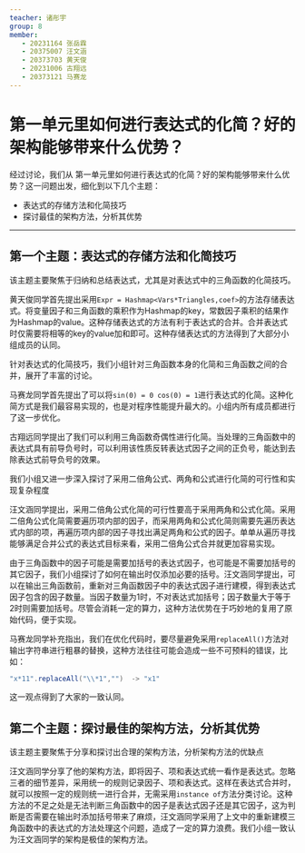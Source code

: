 ```yaml
---
teacher: 诸彤宇
group: 8
member:
   - 20231164 张岳霖
   - 20375007 汪文涵
   - 20373703 黄天俊
   - 20231006 古翔远
   - 20373121 马赛龙
---
```


#  第一单元里如何进行表达式的化简？好的架构能够带来什么优势？

经过讨论，我们从 第一单元里如何进行表达式的化简？好的架构能够带来什么优势？这一问题出发，细化到以下几个主题：

- 表达式的存储方法和化简技巧
- 探讨最佳的架构方法，分析其优势

------

## 第一个主题：表达式的存储方法和化简技巧

该主题主要聚焦于归纳和总结表达式，尤其是对表达式中的三角函数的化简技巧。

黄天俊同学首先提出采用`Expr = Hashmap<Vars*Triangles,coef>`的方法存储表达式。将变量因子和三角函数的乘积作为Hashmap的key，常数因子乘积的结果作为Hashmap的value。这种存储表达式的方法有利于表达式的合并。合并表达式时仅需要将相等的key的value加和即可。这种存储表达式的方法得到了大部分小组成员的认同。

针对表达式的化简技巧，我们小组针对三角函数本身的化简和三角函数之间的合并，展开了丰富的讨论。

马赛龙同学首先提出了可以将`sin(0) = 0 cos(0) = 1`进行表达式的化简。这种化简方式是我们最容易实现的，也是对程序性能提升最大的。小组内所有成员都进行了这一步优化。

古翔远同学提出了我们可以利用三角函数奇偶性进行化简。当处理的三角函数中的表达式具有前导负号时，可以利用该性质反转表达式因子之间的正负号，能达到去除表达式前导负号的效果。

我们小组又进一步深入探讨了采用二倍角公式、两角和公式进行化简的可行性和实现复杂程度

汪文涵同学提出，采用二倍角公式化简的可行性要高于采用两角和公式化简。采用二倍角公式化简需要遍历项内部的因子，而采用两角和公式化简则需要先遍历表达式内部的项，再遍历项内部的因子寻找出满足两角和公式的因子。单单从遍历寻找能够满足合并公式的表达式目标来看，采用二倍角公式合并就更加容易实现。

由于三角函数中的因子可能是需要加括号的表达式因子，也可能是不需要加括号的其它因子，我们小组探讨了如何在输出时仅添加必要的括号。汪文涵同学提出，可以在输出三角函数前，重新对三角函数因子中的表达式因子进行建模，得到表达式因子包含的因子数量。当因子数量为1时，不对表达式加括号；因子数量大于等于2时则需要加括号。尽管会消耗一定的算力，这种方法优势在于巧妙地的复用了原始代码，便于实现。

马赛龙同学补充指出，我们在优化代码时，要尽量避免采用`replaceAll()`方法对输出字符串进行粗暴的替换，这种方法往往可能会造成一些不可预料的错误，比如：

```java
"x*11".replaceAll("\\*1","")  -> "x1"
```

这一观点得到了大家的一致认同。

## 第二个主题：探讨最佳的架构方法，分析其优势

该主题主要聚焦于分享和探讨出合理的架构方法，分析架构方法的优缺点

汪文涵同学分享了他的架构方法，即将因子、项和表达式统一看作是表达式。忽略三者的细节差异，采用统一的规则记录因子、项和表达式。这样在表达式合并时，就可以按照一定的规则统一进行合并，无需采用`instance of`方法分类讨论。这种方法的不足之处是无法判断三角函数中的因子是表达式因子还是其它因子，这为判断是否需要在输出时添加括号带来了麻烦，汪文涵同学采用了上文中的重新建模三角函数中的表达式的方法处理这个问题，造成了一定的算力浪费。我们小组一致认为汪文涵同学的架构是极佳的架构方法。

